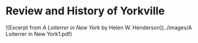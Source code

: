 Review and History of Yorkville
=== 

![Excerpt from *A Loiterrer in New York* by Helen W. Henderson](../images/A Loiterrer in New York1.pdf)

